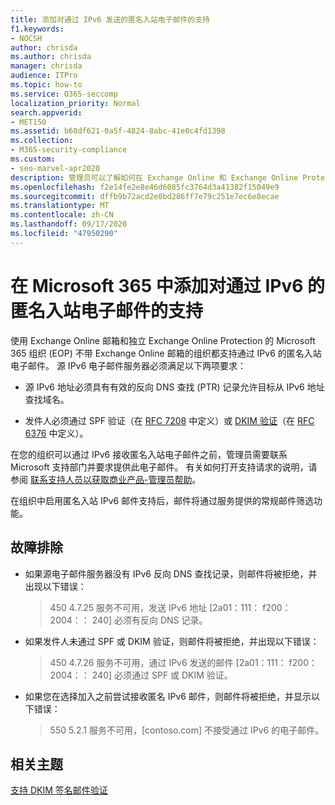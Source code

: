 ```yaml
---
title: 添加对通过 IPv6 发送的匿名入站电子邮件的支持
f1.keywords:
- NOCSH
author: chrisda
ms.author: chrisda
manager: chrisda
audience: ITPro
ms.topic: how-to
ms.service: O365-seccomp
localization_priority: Normal
search.appverid:
- MET150
ms.assetid: b68df621-0a5f-4824-8abc-41e0c4fd1398
ms.collection:
- M365-security-compliance
ms.custom:
- seo-marvel-apr2020
description: 管理员可以了解如何在 Exchange Online 和 Exchange Online Protection 中配置来自 IPv6 源的匿名入站电子邮件支持。
ms.openlocfilehash: f2e14fe2e8e46d6085fc3764d3a41382f15049e9
ms.sourcegitcommit: dffb9b72acd2e0bd286ff7e79c251e7ec6e8ecae
ms.translationtype: MT
ms.contentlocale: zh-CN
ms.lasthandoff: 09/17/2020
ms.locfileid: "47950290"
---
```

# <a name="add-support-for-anonymous-inbound-email-over-ipv6-in-microsoft-365"></a>在 Microsoft 365 中添加对通过 IPv6 的匿名入站电子邮件的支持

使用 Exchange Online 邮箱和独立 Exchange Online Protection 的 Microsoft 365 组织 (EOP) 不带 Exchange Online 邮箱的组织都支持通过 IPv6 的匿名入站电子邮件。 源 IPv6 电子邮件服务器必须满足以下两项要求：

- 源 IPv6 地址必须具有有效的反向 DNS 查找 (PTR) 记录允许目标从 IPv6 地址查找域名。

- 发件人必须通过 SPF 验证（在 [RFC 7208](https://tools.ietf.org/html/rfc7208) 中定义）或 [DKIM 验证](http://dkim.org/)（在 [RFC 6376](https://www.rfc-editor.org/rfc/rfc6376.txt) 中定义）。

在您的组织可以通过 IPv6 接收匿名入站电子邮件之前，管理员需要联系 Microsoft 支持部门并要求提供此电子邮件。 有关如何打开支持请求的说明，请参阅 [联系支持人员以获取商业产品-管理员帮助](../../admin/contact-support-for-business-products.md)。

在组织中启用匿名入站 IPv6 邮件支持后，邮件将通过服务提供的常规邮件筛选功能。

## <a name="troubleshooting"></a>故障排除

- 如果源电子邮件服务器没有 IPv6 反向 DNS 查找记录，则邮件将被拒绝，并出现以下错误：

  > 450 4.7.25 服务不可用，发送 IPv6 地址 [2a01：111： f200：2004：： 240] 必须有反向 DNS 记录。

- 如果发件人未通过 SPF 或 DKIM 验证，则邮件将被拒绝，并出现以下错误：

  > 450 4.7.26 服务不可用，通过 IPv6 发送的邮件 [2a01：111： f200：2004：： 240] 必须通过 SPF 或 DKIM 验证。

- 如果您在选择加入之前尝试接收匿名 IPv6 邮件，则邮件将被拒绝，并显示以下错误：

  > 550 5.2.1 服务不可用，[contoso.com] 不接受通过 IPv6 的电子邮件。

## <a name="related-topics"></a>相关主题

[支持 DKIM 签名邮件验证](support-for-validation-of-dkim-signed-messages.md)